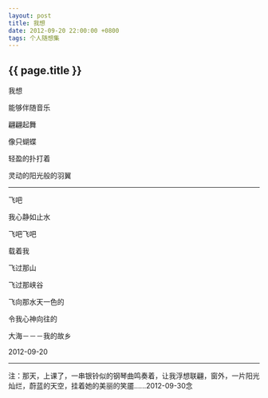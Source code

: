 ```yaml
---
layout: post
title: 我想
date: 2012-09-20 22:00:00 +0800
tags: 个人随想集
--- 
```


<h2>{{ page.title }}</h2>

我想

能够伴随音乐

翩翩起舞

像只蝴蝶

轻盈的扑打着

灵动的阳光般的羽翼

-------
 
飞吧

我心静如止水

飞吧飞吧

载着我

飞过那山

飞过那峡谷

飞向那水天一色的

令我心神向往的
 
大海－－－我的故乡

2012-09-20

-------

注：那天，上课了，一串银铃似的钢琴曲鸣奏着，让我浮想联翩，窗外，一片阳光灿烂，蔚蓝的天空，挂着她的美丽的笑靥......2012-09-30念